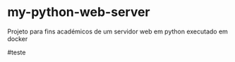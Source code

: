 # my-python-web-server
Projeto para fins académicos de um servidor web em python executado em docker

#teste 